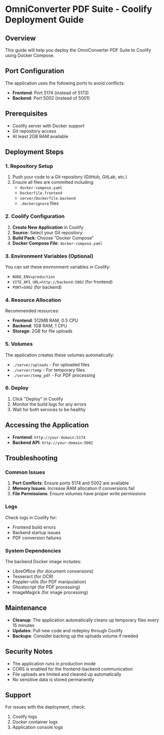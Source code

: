 # OmniConverter PDF Suite - Coolify Deployment Guide

## Overview

This guide will help you deploy the OmniConverter PDF Suite to Coolify using Docker Compose.

## Port Configuration

The application uses the following ports to avoid conflicts:

- **Frontend**: Port 5174 (instead of 5173)
- **Backend**: Port 5002 (instead of 5001)

## Prerequisites

- Coolify server with Docker support
- Git repository access
- At least 2GB RAM available

## Deployment Steps

### 1. Repository Setup

1. Push your code to a Git repository (GitHub, GitLab, etc.)
2. Ensure all files are committed including:
   - `docker-compose.yaml`
   - `Dockerfile.frontend`
   - `server/Dockerfile.backend`
   - `.dockerignore` files

### 2. Coolify Configuration

1. **Create New Application** in Coolify
2. **Source**: Select your Git repository
3. **Build Pack**: Choose "Docker Compose"
4. **Docker Compose File**: `docker-compose.yaml`

### 3. Environment Variables (Optional)

You can set these environment variables in Coolify:

- `NODE_ENV=production`
- `VITE_API_URL=http://backend:5002` (for frontend)
- `PORT=5002` (for backend)

### 4. Resource Allocation

Recommended resources:

- **Frontend**: 512MB RAM, 0.5 CPU
- **Backend**: 1GB RAM, 1 CPU
- **Storage**: 2GB for file uploads

### 5. Volumes

The application creates these volumes automatically:

- `./server/uploads` - For uploaded files
- `./server/temp` - For temporary files
- `./server/temp_pdf` - For PDF processing

### 6. Deploy

1. Click "Deploy" in Coolify
2. Monitor the build logs for any errors
3. Wait for both services to be healthy

## Accessing the Application

- **Frontend**: `http://your-domain:5174`
- **Backend API**: `http://your-domain:5002`

## Troubleshooting

### Common Issues

1. **Port Conflicts**: Ensure ports 5174 and 5002 are available
2. **Memory Issues**: Increase RAM allocation if conversions fail
3. **File Permissions**: Ensure volumes have proper write permissions

### Logs

Check logs in Coolify for:

- Frontend build errors
- Backend startup issues
- PDF conversion failures

### System Dependencies

The backend Docker image includes:

- LibreOffice (for document conversions)
- Tesseract (for OCR)
- Poppler-utils (for PDF manipulation)
- Ghostscript (for PDF processing)
- ImageMagick (for image processing)

## Maintenance

- **Cleanup**: The application automatically cleans up temporary files every 15 minutes
- **Updates**: Pull new code and redeploy through Coolify
- **Backups**: Consider backing up the uploads volume if needed

## Security Notes

- The application runs in production mode
- CORS is enabled for the frontend-backend communication
- File uploads are limited and cleaned up automatically
- No sensitive data is stored permanently

## Support

For issues with the deployment, check:

1. Coolify logs
2. Docker container logs
3. Application console logs

